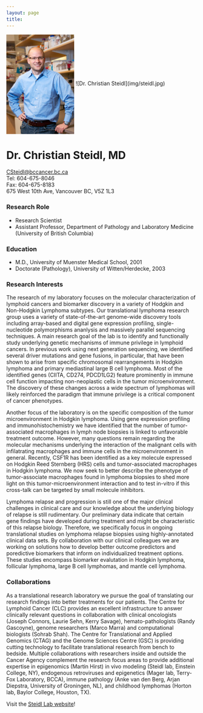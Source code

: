 ```yaml
---
layout: page
title:
---
```


<img align="center" src="img/steidl.jpg" />
![Dr. Christian Steidl](img/steidl.jpg)

# Dr. Christian Steidl, MD

<CSteidl@bccancer.bc.ca>  
Tel: 604-675-8046  
Fax: 604-675-8183  
675 West 10th Ave, Vancouver BC, V5Z 1L3


### Research Role

- Research Scientist
- Assistant Professor, Department of Pathology and Laboratory Medicine (University of British Columbia)


### Education

- M.D., University of Muenster Medical School, 2001
- Doctorate (Pathology), University of Witten/Herdecke, 2003


### Research Interests

The research of my laboratory focuses on the molecular characterization of lymphoid cancers and biomarker discovery in a variety of Hodgkin and Non-Hodgkin Lymphoma subtypes.  Our translational lymphoma research group uses a variety of state-of-the-art genome-wide discovery tools including array-based and digital gene expression profiling, single-nucleotide polymorphisms ananlysis and massively parallel sequencing techniques.  A main research goal of the lab is to identify and functionally study underlying genetic mechanisms of immune privilege in lymphoid cancers.  In previous work using next generation sequencing, we identified several driver mutations and gene fusions, in particular, that have been shown to arise from specific chromosomal rearrangements in Hodgkin lymphoma and primary mediastinal large B cell lymphoma.  Most of the identified genes (CIITA, CD274, PDCD1LG2) feature prominently in immune cell function impacting non-neoplastic cells in the tumor microenvironment.  The discovery of these changes across a wide spectrum of lymphomas will likely  reinforced the paradigm that immune privilege is a critical component of cancer phenotypes.

Another focus of the laboratory is on the specific composition of the tumor microenvironment in Hodgkin lymphoma.  Using gene expression profiling and immunohistochemistry we have identified that the number of tumor-associated macrophages in lymph node biopsies is linked to unfavorable treatment outcome.  However, many questions remain regarding the molecular mechanisms underlying the interaction of the malignant cells with infilatrating macrophages and immune cells in the microenvironment in general.  Recently, CSF1R has been identified as a key molecule expressed on Hodgkin Reed Sternberg (HRS) cells and tumor-associated macrophages in Hodgkin lymphoma.  We now seek to better describe the phenotype of tumor-associate macrophages found in lymphoma biopsies to shed more light on this tumor-microenvironment interaction and to test in-vitro if this cross-talk can be targeted by small molecule inhibitors.

Lymphoma relapse and progression is still one of the major clinical challenges in clinical care and our knowledge about the underlying biology of relapse is still rudimentary.  Our preliminary data indicate that certain gene findings have developed during treatment and might be characteristic of this relapse biology.  Therefore, we specifically focus in ongoing translational studies on lymphoma relapse biopsies using highly-annotated clinical data sets.  By collaboration with our clinical colleagues we are working on solutions how to develop better outcome predictors and poredictive biomarkers that inform on individualized treatment options.  These studies encompass biomarker evalutation in Hodgkin lymphoma, follicular lymphoma, large B cell lymphomas, and mantle cell lymphoma.


### Collaborations

As a translational research laboratory we pursue the goal of translating our research findings into better treatments for our patients.  The Centre for Lymphoid Cancer (CLC) provides an excellent infrastructure to answer clinically relevant questions in collaboration with clinical oncologists (Joseph Connors, Laurie Sehn, Kerry Savage), hemato-pathologists (Randy Gascoyne), genome researchers (Marco Marra) and computational biologists (Sohrab Shah).  The Centre for Translational and Applied Genomics (CTAG) and the Genome Sciences Centre (GSC) is providing cutting technology to facilitate translational research from bench to bedside.  Multiple collaborations with researchers inside and outside the Cancer Agency complement the research focus areas to provide additional expertise in epigenomics (Martin Hirst) in vivo modeling (Steidl lab, Einstein College, NY), endogenous retroviruses and epigenetics (Mager lab, Terry-Fox Laboratory, BCCA), immune pathology (Anke van den Berg, Arjan Diepstra, University of Groningen, NL), and childhood lymphomas (Horton lab, Baylor College, Houston, TX).


Visit the [Steidl Lab website](http://steidllab.med.ubc.ca/)!
